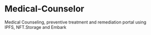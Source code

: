 # Medical-Counselor
Medical Counseling, preventive treatment and remediation portal using IPFS, NFT.Storage and Embark
